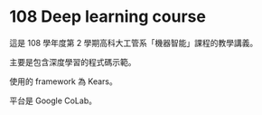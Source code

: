 # 108 Deep learning course

這是 108 學年度第 2 學期高科大工管系「機器智能」課程的教學講義。

主要是包含深度學習的程式碼示範。

使用的 framework 為 Kears。

平台是 Google CoLab。
